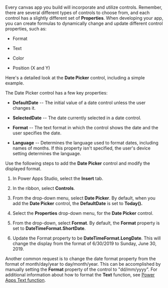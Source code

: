 Every canvas app you build will incorporate and utilize controls.
Remember, there are several different types of controls to choose from,
and each control has a slightly different set of **Properties**. When
developing your app, you can create formulas to dynamically change and
update different control properties, such as:

-   Format

-   Text

-   Color

-   Position (X and Y)

Here's a detailed look at the **Date Picker** control, 
including a simple example.

The Date Picker control has a few key properties:

-   **DefaultDate** -- The initial value of a date control unless the
    user changes it.

-   **SelectedDate** -- The date currently selected in a date control.

-   **Format** -- The text format in which the control shows the date
    and the user specifies the date.

-   **Language** -- Determines the language used to format dates,
    including names of months. If this property isn't specified, the
    user's device setting determines the language.

Use the following steps to add the **Date Picker** control and modify
the displayed format.

1.  In Power Apps Studio, select the **Insert** tab.

2.  In the ribbon, select **Controls**.

3.  From the drop-down menu, select **Date Picker**. By default, when
    you add the **Date Picker** control, the **DefaultDate** is set to
    **Today().**

4.  Select the **Properties** drop-down menu, for the **Date Picker** control.

5.  From the drop-down, select **Format**. By default, the **Format**
    property is set to **DateTimeFormat.ShortDate**.

6.  Update the Format property to be **DateTimeFormat.LongDate**. This
    will change the display from the format of 6/30/2019 to Sunday, June
    30, 2019.

Another common request is to change the date format property from the
format of month/day/year to day/month/year. This can be accomplished by
manually setting the **Format** property of the control to "dd/mm/yyyy". 
For additional information about how to format the **Text** function, see 
[Power Apps Text function](https://docs.microsoft.com/powerapps/maker/canvas-apps/functions/function-text).
